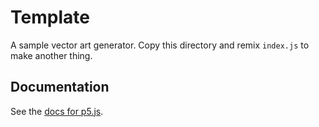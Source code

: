 # Template

A sample vector art generator. Copy this directory and remix `index.js` to make another thing.

## Documentation

See the [docs for p5.js](https://p5js.org/reference/).